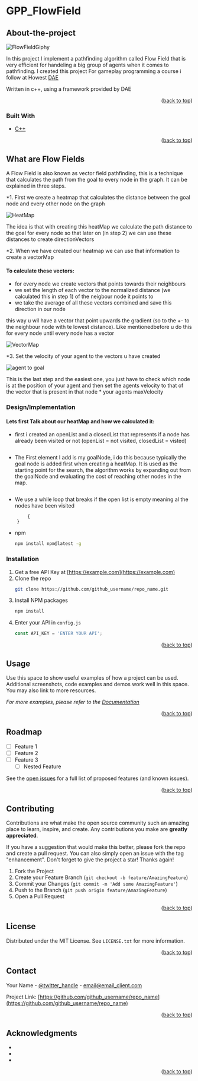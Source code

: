 # GPP_FlowField
<!-- Improved compatibility of back to top link: See: https://github.com/othneildrew/Best-README-Template/pull/73 -->
<a name="Flow Field"></a>

<!-- ABOUT THE PROJECT -->
## About-the-project
![FlowFieldGiphy](https://user-images.githubusercontent.com/104839344/212175190-50d1a982-c059-4a62-834f-fd2484f53796.gif)


In this project I implement a pathfinding algorithm called Flow Field 
that is very efficient for handeling a big group of agents when it comes to pathfinding. 
I created this project For gameplay programming a course i follow at Howest [DAE]

Written in c++, using a framework provided by DAE

<p align="right">(<a href="#readme-top">back to top</a>)</p>



### Built With

* [C++]


<p align="right">(<a href="#readme-top">back to top</a>)</p>



<!-- GETTING STARTED -->
## What are Flow Fields

A Flow Field is also known as vector field pathfinding, this is a technique that calculates the path from the goal to every node in the graph. 
It can be explained in three steps.

*1. First we create a heatmap that calculates the distance between the goal node and every other node on the graph

![HeatMap](https://user-images.githubusercontent.com/104839344/212181669-48c5e57c-56f5-4446-b43f-afaf9c6d7808.JPG)

The idea is that with creating this heatMap we calculate the path distance to the goal for every node so that 
later on (in step 2) we can use these distances to create directionVectors

*2. When we have created our heatmap we can use that information to create a vectorMap

#### To calculate these vectors:
- for every node we create vectors that points towards their neighbours 
- we set the length of each vector to the normalized distance (we calculated this in step 1) of the neigbour node it points to
- we take the average of all these vectors combined and save this direction in our node

this way u wil have a vector that point upwards the gradient (so to the +- to the neighbour node with te lowest distance).
Like mentionedbefore u do this for every node until every node has a vector

![VectorMap](https://user-images.githubusercontent.com/104839344/212182718-876c6758-bf49-4097-8adb-6d7e3f428a86.JPG)

*3. Set the velocity of your agent to the vectors u have created

![agent to goal](https://user-images.githubusercontent.com/104839344/212186247-268b802b-1eb9-455d-8d62-4f17dda19a1d.JPG)

This is the last step and the easiest one, you just have to check which node is at the position of your agent
and then set the agents velocity to that of the vector that is present in that node * your agents maxVelocity

### Design/Implementation 

#### Lets first Talk about our heatMap and how we calculated it:

- first i created an openList and a closedList that represents if a node has already been visited or not (openList = not visited, closedList = visted)
```std::vector<NodeRecord> openList, closedList;
```
    
- The First element I add is my goalNode, i do this because typically the goal node is added first when creating a heatMap. It is used as the starting point for the search, the algorithm works by expanding out from the goalNode and evaluating the cost of reaching other nodes in the map.

```openList.push_back(startRecord);
```
- We use a while loop that breaks if the open list is empty meaning al the nodes have been visited
```while (!openList.empty())
		{
    }
 ```
 
* npm
  ```sh
  npm install npm@latest -g
  ```

### Installation

1. Get a free API Key at [https://example.com](https://example.com)
2. Clone the repo
   ```sh
   git clone https://github.com/github_username/repo_name.git
   ```
3. Install NPM packages
   ```sh
   npm install
   ```
4. Enter your API in `config.js`
   ```js
   const API_KEY = 'ENTER YOUR API';
   ```

<p align="right">(<a href="#readme-top">back to top</a>)</p>



<!-- USAGE EXAMPLES -->
## Usage

Use this space to show useful examples of how a project can be used. Additional screenshots, code examples and demos work well in this space. You may also link to more resources.

_For more examples, please refer to the [Documentation](https://example.com)_

<p align="right">(<a href="#readme-top">back to top</a>)</p>



<!-- ROADMAP -->
## Roadmap

- [ ] Feature 1
- [ ] Feature 2
- [ ] Feature 3
    - [ ] Nested Feature

See the [open issues](https://github.com/github_username/repo_name/issues) for a full list of proposed features (and known issues).

<p align="right">(<a href="#readme-top">back to top</a>)</p>



<!-- CONTRIBUTING -->
## Contributing

Contributions are what make the open source community such an amazing place to learn, inspire, and create. Any contributions you make are **greatly appreciated**.

If you have a suggestion that would make this better, please fork the repo and create a pull request. You can also simply open an issue with the tag "enhancement".
Don't forget to give the project a star! Thanks again!

1. Fork the Project
2. Create your Feature Branch (`git checkout -b feature/AmazingFeature`)
3. Commit your Changes (`git commit -m 'Add some AmazingFeature'`)
4. Push to the Branch (`git push origin feature/AmazingFeature`)
5. Open a Pull Request

<p align="right">(<a href="#readme-top">back to top</a>)</p>



<!-- LICENSE -->
## License

Distributed under the MIT License. See `LICENSE.txt` for more information.

<p align="right">(<a href="#readme-top">back to top</a>)</p>



<!-- CONTACT -->
## Contact

Your Name - [@twitter_handle](https://twitter.com/twitter_handle) - email@email_client.com

Project Link: [https://github.com/github_username/repo_name](https://github.com/github_username/repo_name)

<p align="right">(<a href="#readme-top">back to top</a>)</p>



<!-- ACKNOWLEDGMENTS -->
## Acknowledgments

* []()
* []()
* []()

<p align="right">(<a href="#readme-top">back to top</a>)</p>



<!-- MARKDOWN LINKS & IMAGES -->
<!-- https://www.markdownguide.org/basic-syntax/#reference-style-links -->
[DAE]: https://www.digitalartsandentertainment.be/
[C++]: https://cplusplus.com/

